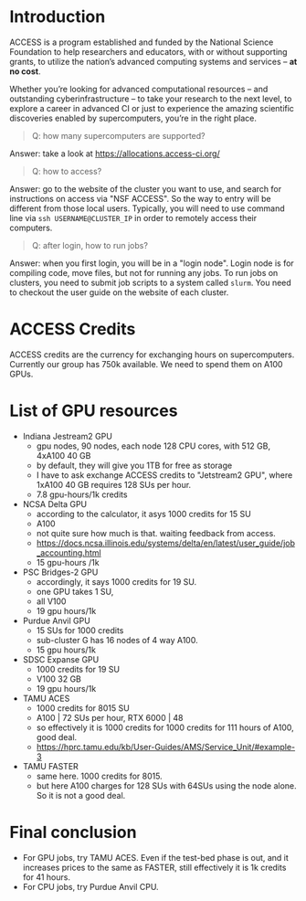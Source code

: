 # Introduction

ACCESS is a program established and funded by the National Science Foundation to help researchers and educators, with or without supporting grants, to utilize the nation’s advanced computing systems and services – **at no cost**.

Whether you’re looking for advanced computational resources – and outstanding cyberinfrastructure – to take your research to the next level, to explore a career in advanced CI or just to experience the amazing scientific discoveries enabled by supercomputers, you’re in the right place.

> Q: how many supercomputers are supported?

Answer: take a look at https://allocations.access-ci.org/

> Q: how to access?  

Answer: go to the website of the cluster you want to use, and search for instructions on access via "NSF ACCESS". So the way to entry will be different from those local users. Typically, you will need to use command line via `ssh USERNAME@CLUSTER_IP` in order to remotely access their computers. 

> Q: after login, how to run jobs?

Answer: when you first login, you will be in a "login node". Login node is for compiling code, move files, but not for running any jobs. To run jobs on clusters, you need to submit job scripts to a system called `slurm`. You need to checkout the user guide on the website of each cluster.   


# ACCESS Credits
ACCESS credits are the currency for exchanging hours on supercomputers. Currently our group has 750k available.  We need to spend them on A100 GPUs.

# List of GPU resources

- Indiana Jestream2 GPU
   - gpu nodes, 90 nodes, each node 128 CPU cores, with 512 GB, 4xA100 40 GB
   - by default, they will give you 1TB for free as storage
   - I have to ask exchange ACCESS credits to "Jetstream2 GPU", where 1xA100 40 GB requires 128 SUs per hour. 
   - 7.8 gpu-hours/1k credits 
- NCSA Delta GPU
   - according to the calculator, it asys 1000 credits for 15 SU
   - A100
   - not quite sure how much is that. waiting feedback from access. 
   - https://docs.ncsa.illinois.edu/systems/delta/en/latest/user_guide/job_accounting.html
   - 15 gpu-hours /1k
- PSC Bridges-2 GPU
   - accordingly, it says 1000 credits for 19 SU. 
   - one GPU takes 1 SU,
   - all V100
   - 19 gpu hours/1k
- Purdue Anvil GPU
   - 15 SUs for 1000 credits
   - sub-cluster G has 16 nodes of 4 way A100. 
   - 15 gpu hours/1k
- SDSC Expanse GPU 
   - 1000 credits for 19 SU
   - V100 32 GB
   - 19 gpu hours/1k 
- TAMU ACES
   - 1000 credits for 8015 SU
   - A100 | 72 SUs per hour, RTX 6000 | 48
   - so effectively it is 1000 credits for 1000 credits for 111 hours of A100, good deal. 
   - https://hprc.tamu.edu/kb/User-Guides/AMS/Service_Unit/#example-3
- TAMU FASTER
   - same here. 1000 credits for 8015.
   - but here A100 charges for 128 SUs with 64SUs using the node alone. So it is not a good deal.


# Final conclusion
- For GPU jobs, try TAMU ACES. Even if the test-bed phase is out, and it increases prices to the same as FASTER, still effectively it is 1k credits for 41 hours. 
- For CPU jobs, try Purdue Anvil CPU. 